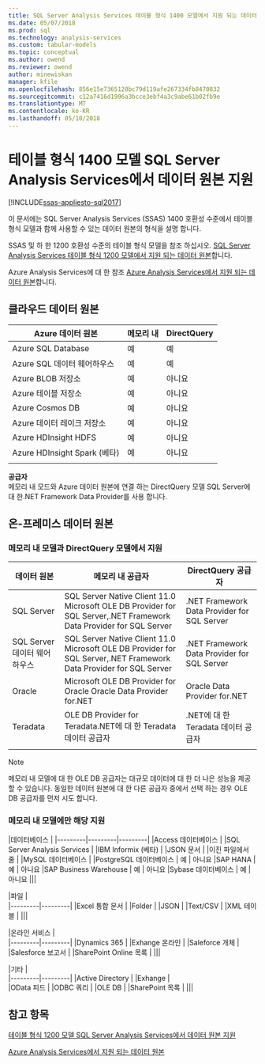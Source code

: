 ```yaml
---
title: SQL Server Analysis Services 테이블 형식 1400 모델에서 지원 되는 데이터 원본 | Microsoft Docs
ms.date: 05/07/2018
ms.prod: sql
ms.technology: analysis-services
ms.custom: tabular-models
ms.topic: conceptual
ms.author: owend
ms.reviewer: owend
author: minewiskan
manager: kfile
ms.openlocfilehash: 856e15e7365128bc79d119afe267334fb8470832
ms.sourcegitcommit: c12a7416d1996a3bcce3ebf4a3c9abe61b02fb9e
ms.translationtype: MT
ms.contentlocale: ko-KR
ms.lasthandoff: 05/10/2018
---
```

# <a name="data-sources-supported-in-sql-server-analysis-services-tabular-1400-models"></a>테이블 형식 1400 모델 SQL Server Analysis Services에서 데이터 원본 지원

[!INCLUDE[ssas-appliesto-sql2017](../../includes/ssas-appliesto-sql2017.md)]

이 문서에는 SQL Server Analysis Services (SSAS) 1400 호환성 수준에서 테이블 형식 모델과 함께 사용할 수 있는 데이터 원본의 형식을 설명 합니다. 

SSAS 및 하 한 1200 호환성 수준의 테이블 형식 모델을 참조 하십시오. [SQL Server Analysis Services 테이블 형식 1200 모델에서 지원 되는 데이터 원본](data-sources-supported-ssas-tabular.md)합니다.

Azure Analysis Services에 대 한 참조 [Azure Analysis Services에서 지원 되는 데이터 원본](https://docs.microsoft.com/azure/analysis-services/analysis-services-datasource)합니다.


## <a name="cloud-data-sources"></a>클라우드 데이터 원본

|Azure 데이터 원본  |메모리 내  |DirectQuery  |
|---------|---------|---------|
|Azure SQL Database     |   예      |    예      |
|Azure SQL 데이터 웨어하우스     |   예      |   예       |
|Azure BLOB 저장소     |   예       |    아니요      |
|Azure 테이블 저장소    |   예       |    아니요      |
|Azure Cosmos DB      |  예        |  아니요        |
|Azure 데이터 레이크 저장소     |   예       |    아니요      |
|Azure HDInsight HDFS     |     예     |   아니요       |
|Azure HDInsight Spark (베타)     |   예       |   아니요       |
||||

**공급자**   
메모리 내 모드와 Azure 데이터 원본에 연결 하는 DirectQuery 모델 SQL Server에 대 한.NET Framework Data Provider를 사용 합니다.

## <a name="on-premises-data-sources"></a>온-프레미스 데이터 원본

### <a name="supported-by-in-memory-and-directquery-models"></a>메모리 내 모델과 DirectQuery 모델에서 지원

|데이터 원본 | 메모리 내 공급자 | DirectQuery 공급자 |
|  --- | --- | --- |
| SQL Server |SQL Server Native Client 11.0 Microsoft OLE DB Provider for SQL Server,.NET Framework Data Provider for SQL Server | .NET Framework Data Provider for SQL Server |
| SQL Server 데이터 웨어하우스 |SQL Server Native Client 11.0 Microsoft OLE DB Provider for SQL Server,.NET Framework Data Provider for SQL Server | .NET Framework Data Provider for SQL Server |
| Oracle |Microsoft OLE DB Provider for Oracle Oracle Data Provider for.NET |Oracle Data Provider for.NET | |
| Teradata |OLE DB Provider for Teradata.NET에 대 한 Teradata 데이터 공급자 |.NET에 대 한 Teradata 데이터 공급자 | |
| | | |

> [!NOTE]
> 메모리 내 모델에 대 한 OLE DB 공급자는 대규모 데이터에 대 한 더 나은 성능을 제공할 수 있습니다. 동일한 데이터 원본에 대 한 다른 공급자 중에서 선택 하는 경우 OLE DB 공급자를 먼저 시도 합니다.  

### <a name="supported-by-in-memory-models-only"></a>메모리 내 모델에만 해당 지원

|데이터베이스  |
|---------|---------|---------|
|Access 데이터베이스     | 
|SQL Server Analysis Services     | 
|IBM Informix (베타) | 
|JSON 문서     | 
|이진 파일에서 줄     | 
|MySQL 데이터베이스     | 
|PostgreSQL 데이터베이스    | 예 | 아니요
|SAP HANA   | 예 | 아니요
|SAP Business Warehouse    | 예 | 아니요
|Sybase 데이터베이스     | 예 | 아니요
|||

|파일  |  
|---------|---------|
|Excel 통합 문서     |
|Folder     | 
|JSON | 
|Text/CSV    | 
|XML 테이블    | 
|||

|온라인 서비스  |  
|---------|---------|
|Dynamics 365      |
|Exhange 온라인     |
|Saleforce 개체    | 
|Salesforce 보고서     |
|SharePoint Online 목록     |
|||

|기타  |  
|---------|---------|
|Active Directory      | 
|Exhange     |  
|OData 피드     | 
|ODBC 쿼리     | 
|OLE DB  | 
|SharePoint 목록 | 
|||

## <a name="see-also"></a>참고 항목

[테이블 형식 1200 모델 SQL Server Analysis Services에서 데이터 원본 지원](data-sources-supported-ssas-tabular.md)

[Azure Analysis Services에서 지원 되는 데이터 원본](https://docs.microsoft.com/azure/analysis-services/analysis-services-datasource)   
